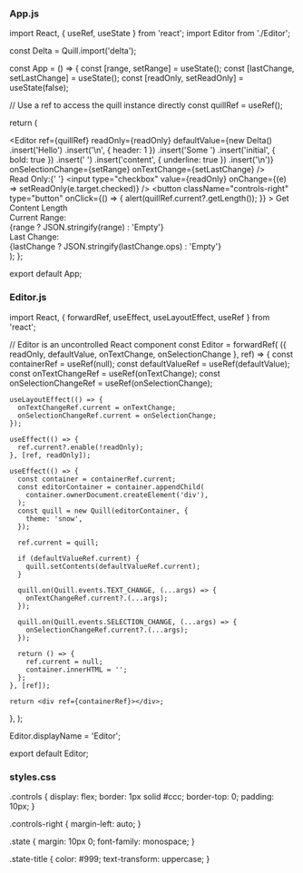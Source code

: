 ### App.js

import React, { useRef, useState } from 'react';
import Editor from './Editor';

const Delta = Quill.import('delta');

const App = () => {
  const [range, setRange] = useState();
  const [lastChange, setLastChange] = useState();
  const [readOnly, setReadOnly] = useState(false);

  // Use a ref to access the quill instance directly
  const quillRef = useRef();

  return (
    <div>
      <Editor
        ref={quillRef}
        readOnly={readOnly}
        defaultValue={new Delta()
          .insert('Hello')
          .insert('\n', { header: 1 })
          .insert('Some ')
          .insert('initial', { bold: true })
          .insert(' ')
          .insert('content', { underline: true })
          .insert('\n')}
        onSelectionChange={setRange}
        onTextChange={setLastChange}
      />
      <div class="controls">
        <label>
          Read Only:{' '}
          <input
            type="checkbox"
            value={readOnly}
            onChange={(e) => setReadOnly(e.target.checked)}
          />
        </label>
        <button
          className="controls-right"
          type="button"
          onClick={() => {
            alert(quillRef.current?.getLength());
          }}
        >
          Get Content Length
        </button>
      </div>
      <div className="state">
        <div className="state-title">Current Range:</div>
        {range ? JSON.stringify(range) : 'Empty'}
      </div>
      <div className="state">
        <div className="state-title">Last Change:</div>
        {lastChange ? JSON.stringify(lastChange.ops) : 'Empty'}
      </div>
    </div>
  );
};

export default App;


### Editor.js

import React, { forwardRef, useEffect, useLayoutEffect, useRef } from 'react';

// Editor is an uncontrolled React component
const Editor = forwardRef(
  ({ readOnly, defaultValue, onTextChange, onSelectionChange }, ref) => {
    const containerRef = useRef(null);
    const defaultValueRef = useRef(defaultValue);
    const onTextChangeRef = useRef(onTextChange);
    const onSelectionChangeRef = useRef(onSelectionChange);

    useLayoutEffect(() => {
      onTextChangeRef.current = onTextChange;
      onSelectionChangeRef.current = onSelectionChange;
    });

    useEffect(() => {
      ref.current?.enable(!readOnly);
    }, [ref, readOnly]);

    useEffect(() => {
      const container = containerRef.current;
      const editorContainer = container.appendChild(
        container.ownerDocument.createElement('div'),
      );
      const quill = new Quill(editorContainer, {
        theme: 'snow',
      });

      ref.current = quill;

      if (defaultValueRef.current) {
        quill.setContents(defaultValueRef.current);
      }

      quill.on(Quill.events.TEXT_CHANGE, (...args) => {
        onTextChangeRef.current?.(...args);
      });

      quill.on(Quill.events.SELECTION_CHANGE, (...args) => {
        onSelectionChangeRef.current?.(...args);
      });

      return () => {
        ref.current = null;
        container.innerHTML = '';
      };
    }, [ref]);

    return <div ref={containerRef}></div>;
  },
);

Editor.displayName = 'Editor';

export default Editor;

### styles.css

.controls {
  display: flex;
  border: 1px solid #ccc;
  border-top: 0;
  padding: 10px;
}

.controls-right {
  margin-left: auto;
}

.state {
  margin: 10px 0;
  font-family: monospace;
}

.state-title {
  color: #999;
  text-transform: uppercase;
}